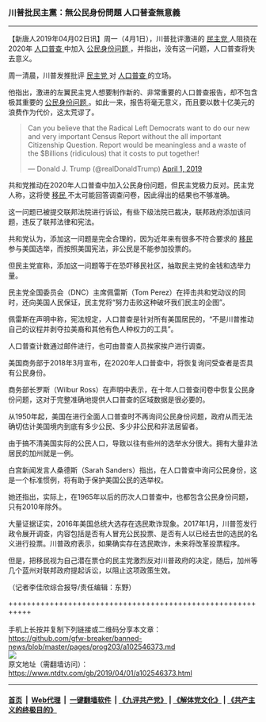 ### 川普批民主黨：無公民身份問題 人口普查無意義
------------------------

<div class="post_content" itemprop="articleBody">
 <p>
  【新唐人2019年04月02日讯】周一（4月1日），川普批评激进的
  <a href="https://www.ntdtv.com/gb/民主党.htm">
   民主党
  </a>
  人阻挠在2020年
  <a href="https://www.ntdtv.com/gb/人口普查.htm">
   人口普查
  </a>
  中加入
  <a href="https://www.ntdtv.com/gb/公民身份问题.htm">
   公民身份问题
  </a>
  ，并指出，没有这一问题，人口普查将失去意义。
 </p>
 <p>
  周一清晨，川普发推批评
  <a href="https://www.ntdtv.com/gb/民主党.htm">
   民主党
  </a>
  对
  <a href="https://www.ntdtv.com/gb/人口普查.htm">
   人口普查
  </a>
  的立场。
 </p>
 <p>
  他指出，激进的左翼民主党人想要制作新的、非常重要的人口普查报告，却不包含极其重要的
  <a href="https://www.ntdtv.com/gb/公民身份问题.htm">
   公民身份问题
  </a>
  。如此一来，报告将毫无意义，而且要以数十亿美元的浪费作为代价，这太荒谬了。
 </p>
 <blockquote class="twitter-tweet" data-dnt="true" data-width="500">
  <p dir="ltr" lang="en">
   Can you believe that the Radical Left Democrats want to do our new and very important Census Report without the all important Citizenship Question. Report would be meaningless and a waste of the $Billions (ridiculous) that it costs to put together!
  </p>
  <p>
   — Donald J. Trump (@realDonaldTrump)
   <a href="https://twitter.com/realDonaldTrump/status/1112702018383212544?ref_src=twsrc%5Etfw">
    April 1, 2019
   </a>
  </p>
 </blockquote>
 <p>
  <script async="" charset="utf-8" src="https://platform.twitter.com/widgets.js">
  </script>
 </p>
 <p>
  共和党推动在2020年人口普查中加入公民身份问题，但民主党极力反对。民主党人称，这将使
  <a href="https://www.ntdtv.com/gb/移民.htm">
   移民
  </a>
  不太可能回答调查问卷，因此得出的结果也不够准确。
 </p>
 <p>
  这一问题已被提交联邦法院进行诉讼，有些下级法院已裁决，联邦政府添加该问题，违反了联邦法律和宪法。
 </p>
 <p>
  共和党认为，添加这一问题是完全合理的，因为近年来有很多不符合要求的
  <a href="https://www.ntdtv.com/gb/移民.htm">
   移民
  </a>
  参与美国选举，而按照美国宪法，非公民是不能参加投票的。
 </p>
 <p>
  但民主党宣称，添加这一问题等于在恐吓移民社区，抽取民主党的金钱和选举力量。
 </p>
 <p>
  民主党全国委员会（DNC）主席佩雷斯（Tom Perez）在抨击共和党动议的同时，还向美国人民保证，民主党将“努力击败这种破坏我们民主的企图”。
 </p>
 <p>
  佩雷斯在声明中称，宪法规定，人口普查是针对所有美国居民的，“不是川普推动自己的议程并剥夺拉美裔和其他有色人种权力的工具”。
 </p>
 <p>
  人口普查计数通过邮件进行，也可由普查人员挨家挨户进行调查。
 </p>
 <p>
  美国商务部于2018年3月宣布，在2020年人口普查中，将恢复询问受查者是否具有公民身份。
 </p>
 <p>
  商务部长罗斯（Wilbur Ross）在声明中表示，在十年人口普查问卷中恢复公民身份问题，这对于完整准确地提供人口普查的区域数据是很必要的。
 </p>
 <p>
  从1950年起，美国在进行全面人口普查时不再询问公民身份问题，政府从而无法确切估计美国境内到底有多少公民、多少非公民和非法居留者。
 </p>
 <p>
  由于搞不清美国实际的公民人口，导致以往有些州的选举水分很大。拥有大量非法居民的加州就是一例。
 </p>
 <p>
  白宫新闻发言人桑德斯（Sarah Sanders）指出，在人口普查中询问公民身份，这是一个标准惯例，将有助于保护美国公民的选举权。
 </p>
 <p>
  她还指出，实际上，在1965年以后的历次人口普查中，也都包含公民身份问题，只有2010年除外。
 </p>
 <p>
  大量证据证实，2016年美国总统大选存在选民欺诈现象。2017年1月，川普签发行政令展开调查，内容包括是否有人冒充公民投票、是否有人以已经去世的选民的名义进行投票。川普政府表示，如果确实存在选民欺诈，未来将改革投票程序。
 </p>
 <p>
  但是，把移民视为自己潜在票仓的民主党激烈反对川普政府的决定，随后，加州等几个蓝州对联邦政府提起诉讼，以阻止这项政策生效。
 </p>
 <p>
  （记者李佳欣综合报导/责任编辑：东野）
 </p>
 <div class="single_ad">
 </div>
</div>

+++++++++++++++++++++++++++++++++++++++++++++++++++++++++++<br/><br/>
手机上长按并复制下列链接或二维码分享本文章：<br/>
https://github.com/gfw-breaker/banned-news/blob/master/pages/prog203/a102546373.md <br/>
<a href='https://github.com/gfw-breaker/banned-news/blob/master/pages/prog203/a102546373.md'><img src='https://github.com/gfw-breaker/banned-news/blob/master/pages/prog203/a102546373.md.png'/></a> <br/>
原文地址（需翻墙访问）：https://www.ntdtv.com/gb/2019/04/01/a102546373.html


------------------------
#### [首页](https://github.com/gfw-breaker/banned-news/blob/master/README.md) &nbsp;|&nbsp; [Web代理](https://github.com/labour-camp/helloworld) &nbsp;|&nbsp; [一键翻墙软件](https://github.com/gfw-breaker/nogfw/blob/master/README.md) &nbsp;| [《九评共产党》](https://github.com/gfw-breaker/9ping.md/blob/master/README.md#九评之一评共产党是什么) | [《解体党文化》](https://github.com/gfw-breaker/jtdwh.md/blob/master/README.md) | [《共产主义的终极目的》](https://github.com/gfw-breaker/gczydzjmd.md/blob/master/README.md)

